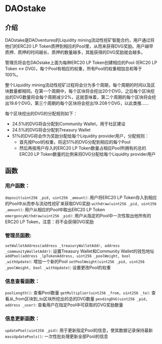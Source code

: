 # DAOstake

## 介绍

DAOstake是DAOventures的Liquidity mining流动性挖矿智能合约，用户通过将他们的ERC20 LP Token质押到相应的Pool里，从而来获得DVG奖励。用户越早质押、质押的时间越长、质押的数量越多，其能获得的DVG奖励就会越多。

管理员将会在DAOstake上面为每种ERC20 LP Token创建相应的Pool (ERC20 LP Token <-> DVG)，每个Pool有相应的权重，所有Pool的权重相加总和等于100%。

整个Liquidity mining流动性挖矿过程将会分为多个周期，每个周期的时间以及区块数量都相同。在第一个周期中，每个区块将会挖出20个DVG，之后每个区块挖出的DVG数量将会每个周期减少2%，这就意味着，第二个周期的每个区块将会挖出19.6个DVG，第三个周期的每个区块将会挖出19.208个DVG，以此类推......

每个区块挖出的DVG的分配规则如下：
- 24.5%的DVG将会分配到Community Wallet，用于社区建设
- 24.5%的DVG将会分配到Treasury Wallet
- 51%的DVG将会作为奖励分配给每个Liquidity provider用户，分配规则：
  - 首先按Pool的权重，将这51%的DVG分配到相应的每个Pool
  - 然后再按用户存入的ERC20 LP Token数量占相应Pool所拥有的总的ERC20 LP Token数量的比例来将DVG分配给每个Liquidity provider用户



## 函数

### 用户函数：

`deposit(uint256 _pid, uint256 _amount)`: 用户将ERC20 LP Token存入到相应的Pool中从而参与流动性挖矿来获取DVG奖励
`withdraw(uint256 _pid, uint256 _amount)`: 用户从相应的Pool中取出ERC20 LP Token
`emergencyWithdraw(uint256 _pid)`: 用户从指定的Pool中一次性取出他所有的ERC20 LP Token，注意：将不会获得DVG奖励

### 管理员函数:

`setWalletAddress(address _treasuryWalletAddr, address _communityWalletAddr)`: 设置Treasury Wallet和Community Wallet的钱包地址
`addPool(address _lpTokenAddress, uint256 _poolWeight, bool _withUpdate)`: 增加一个新的Pool
`setPoolWeight(uint256 _pid, uint256 _poolWeight, bool _withUpdate)`: 设置更改Pool的权重

### 信息查看函数：

`poolLength()`: 查看Pool数量
`getMultiplier(uint256 _from, uint256 _to)`: 查看从\_from区块到\_to区块所挖出的总的DVG数量
`pendingDVG(uint256 _pid, address _user)`: 查看用户在指定Pool中可获取的DVG奖励数量

### 信息更新函数：

`updatePool(uint256 _pid)`: 用于更新指定Pool的信息，使其数据记录保持最新
`massUpdatePools()`: 一次性批处理更新全部Pool的信息



